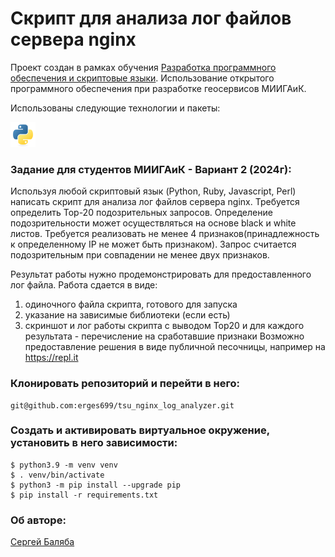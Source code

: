 # Скрипт для анализа лог файлов сервера nginx
Проект создан в рамках обучения <a href="https://moodle.tsu.ru/course/view.php?id=22106" target="_blank" rel="noreferrer">Разработка программного обеспечения и скриптовые языки</a>. Использование открытого программного обеспечения при разработке геосервисов МИИГАиК.

Использованы следующие технологии и пакеты:
<p align="left"> 
<a href="https://www.python.org" target="_blank" rel="noreferrer"> <img src="https://raw.githubusercontent.com/devicons/devicon/master/icons/python/python-original.svg" alt="python" width="40" height="40"> </a>
</p>

<h3 align="left">Задание для студентов МИИГАиК - Вариант 2 (2024г):</h3>
Используя любой скриптовый язык (Python, Ruby, Javascript, Perl) написать скрипт для анализа лог файлов сервера nginx. Требуется определить Top-20 подозрительных запросов.
Определение подозрительности может осуществляться на основе black и white листов. Требуется реализовать не менее 4 признаков(принадлежность к определенному IP не может быть признаком). Запрос считается подозрительным при совпадении не менее двух признаков.

Результат работы нужно продемонстрировать для предоставленного лог файла. Работа сдается в виде:
1) одиночного файла скрипта, готового для запуска
2) указание на зависимые библиотеки (если есть)
3) скриншот и лог работы скрипта с выводом Top20 и для каждого результата - перечисление на сработавшие признаки
Возможно предоставление решения в виде публичной песочницы, например на https://repl.it

### Клонировать репозиторий и перейти в него:

```
git@github.com:erges699/tsu_nginx_log_analyzer.git
```

### Создать и активировать виртуальное окружение, установить в него зависимости:

```
$ python3.9 -m venv venv
$ . venv/bin/activate
$ python3 -m pip install --upgrade pip
$ pip install -r requirements.txt
```

<h3 align="left">Об авторе:</h3>
<a href="https://github.com/erges699" target="_blank">Сергей Баляба</a>
